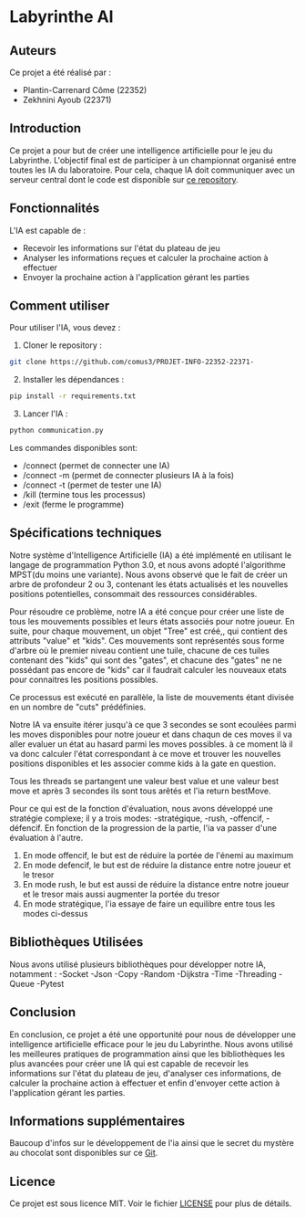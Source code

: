 # Labyrinthe AI
## Auteurs
Ce projet a été réalisé par : 

 - Plantin-Carrenard Côme  (22352)
 - Zekhnini Ayoub  (22371)
## Introduction

Ce projet a pour but de créer une intelligence artificielle pour le jeu du Labyrinthe. L'objectif final est de participer à un championnat organisé entre toutes les IA du laboratoire. Pour cela, chaque IA doit communiquer avec un serveur central dont le code est disponible sur [ce repository](https://github.com/qlurkin/PI2CChampionshipRunner).

## Fonctionnalités

L'IA est capable de :

- Recevoir les informations sur l'état du plateau de jeu
- Analyser les informations reçues et calculer la prochaine action à effectuer
- Envoyer la prochaine action à l'application gérant les parties

## Comment utiliser

Pour utiliser l'IA, vous devez :

1. Cloner le repository :
```bash
git clone https://github.com/comus3/PROJET-INFO-22352-22371-
```
2. Installer les dépendances :
```bash
pip install -r requirements.txt
```
3. Lancer l'IA :
```bash
python communication.py
```
Les commandes disponibles sont:

- /connect (permet de connecter une IA)
- /connect -m (permet de connecter plusieurs IA à la fois)
- /connect -t (permet de tester une IA)
- /kill (termine tous les processus)
- /exit (ferme le programme)

## Spécifications techniques

Notre système d'Intelligence Artificielle (IA) a été implémenté en utilisant le langage de programmation Python 3.0, et nous avons adopté l'algorithme MPST(du moins une variante). Nous avons observé que le fait de créer un arbre de profondeur 2 ou 3, contenant les états actualisés et les nouvelles positions potentielles, consommait des ressources considérables. 

Pour résoudre ce problème, notre IA a été conçue pour créer une liste de tous les mouvements possibles et leurs états associés pour notre joueur. En suite, pour chaque mouvement, un objet "Tree" est créé,, qui contient des attributs "value" et "kids". Ces mouvements sont représentés sous forme d'arbre où le premier niveau contient une tuile, chacune de ces tuiles contenant des "kids" qui sont des "gates", et chacune des "gates" ne ne possédant pas encore de "kids" car il faudrait calculer les nouveaux etats pour connaitres les positions possibles.

Ce processus est exécuté en parallèle, la liste de mouvements étant divisée en un nombre de "cuts" prédéfinies.

Notre IA va ensuite itérer jusqu'à ce que 3 secondes se sont ecoulées parmi les moves disponibles pour notre joueur et dans chaqun de ces moves il va aller evaluer un état au hasard parmi les moves possibles. à ce moment là il va donc calculer l'état correspondant à ce move et trouver les nouvelles positions disponibles et les associer comme kids à la gate en question.

Tous les threads se partangent une valeur best value et une valeur best move et après 3 secondes ils sont tous arêtés et l'ia return bestMove.

Pour ce qui est de la fonction d'évaluation, nous avons développé une stratégie complexe; il y a trois modes:
-stratégique,
-rush,
-offencif,
-défencif.
En fonction de la progression de la partie, l'ia va passer d'une évaluation à l'autre.
1. En mode offencif, le but est de réduire la portée de l'énemi au maximum
2. En mode defencif, le but est de réduire la distance entre notre joueur et le tresor
3. En mode rush, le but est aussi de réduire la distance entre notre joueur et le tresor mais aussi augmenter la portée du tresor
4. En mode stratégique, l'ia essaye de faire un equilibre entre tous les modes ci-dessus

## Bibliothèques Utilisées

Nous avons utilisé plusieurs bibliothèques pour développer notre IA, notamment :
-Socket
-Json
-Copy
-Random
-Dijkstra
-Time
-Threading
-Queue
-Pytest


## Conclusion
En conclusion, ce projet a été une opportunité pour nous de développer une intelligence artificielle efficace pour le jeu du Labyrinthe. Nous avons utilisé les meilleures pratiques de programmation ainsi que les bibliothèques les plus avancées pour créer une IA qui est capable de recevoir les informations sur l'état du plateau de jeu, d'analyser ces informations, de calculer la prochaine action à effectuer et enfin d'envoyer cette action à l'application gérant les parties.

## Informations supplémentaires

Baucoup d'infos sur le développement de l'ia ainsi que le secret du mystère au chocolat sont disponibles sur ce [Git](https://www.youtube.com/watch?v=dQw4w9WgXcQ&ab_channel=RickAstley).

## Licence

Ce projet est sous licence MIT. Voir le fichier [LICENSE](https://github.com/comus3/PROJET-INFO-22352-22371-/blob/main/LICENCE) pour plus de détails.




